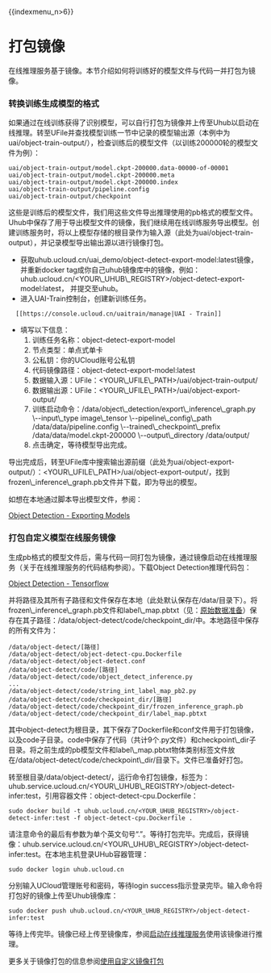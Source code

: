{{indexmenu_n>6}}

# 打包镜像

在线推理服务基于镜像。本节介绍如何将训练好的模型文件与代码一并打包为镜像。

### 转换训练生成模型的格式

如果通过在线训练获得了识别模型，可以自行打包为镜像并上传至Uhub以启动在线推理。转至UFile并查找模型训练一节中记录的模型输出源（本例中为uai/object-train-output/），检查训练后的模型文件（以训练200000轮的模型文件为例）：

    uai/object-train-output/model.ckpt-200000.data-00000-of-00001
    uai/object-train-output/model.ckpt-200000.meta
    uai/object-train-output/model.ckpt-200000.index
    uai/object-train-output/pipeline.config
    uai/object-train-output/checkpoint

这些是训练后的模型文件，我们用这些文件导出推理使用的pb格式的模型文件。Uhub中保存了用于导出模型文件的镜像，我们继续用在线训练服务导出模型。创建训练服务时，将以上模型存储的根目录作为输入源（此处为uai/object-train-output），并记录模型导出输出源以进行镜像打包。

  - 获取uhub.ucloud.cn/uai\_demo/object-detect-export-model:latest镜像，并重新docker
    tag成你自己uhub镜像库中的镜像，例如：uhub.ucloud.cn/\<YOUR\\\_UHUB\\\_REGISTRY\>/object-detect-export-model:latest，
    并提交至uhub。
  - 进入UAI-Train控制台，创建新训练任务。



``` 
  [[https://console.ucloud.cn/uaitrain/manage|UAI - Train]]
```

  - 填写以下信息：
    1.  训练任务名称：object-detect-export-model
    2.  节点类型：单点式单卡
    3.  公私钥：你的UCloud账号公私钥
    4.  代码镜像路径：object-detect-export-model:latest
    5.  数据输入源：UFile：\<YOUR\\\_UFILE\\\_PATH\>/uai/object-train-output/
    6.  数据输出源：UFile：\<YOUR\\\_UFILE\\\_PATH\>/uai/object-export-output/
    7.  训练启动命令：/data/object\\\_detection/export\\\_inference\\\_graph.py
        \\--input\\\_type image\\\_tensor \\--pipeline\\\_config\\\_path
        /data/data/pipeline.config \\--trained\\\_checkpoint\\\_prefix
        /data/data/model.ckpt-200000 \\--output\\\_directory
        /data/output/
    8.  点击确定，等待模型导出完成。

导出完成后，转至UFile库中搜索输出源前缀（此处为uai/object-export-output/）：\<YOUR\\\_UFILE\\\_PATH\>/uai/object-export-output/，找到frozen\\\_inference\\\_graph.pb文件并下载，即为导出的模型。

如想在本地通过脚本导出模型文件，参阅：

[Object Detection - Exporting
Models](https://github.com/tensorflow/models/blob/master/research/object_detection/g3doc/exporting_models.md)

### 打包自定义模型在线服务镜像

生成pb格式的模型文件后，需与代码一同打包为镜像，通过镜像启动在线推理服务（关于在线推理服务的代码结构参阅[](/ai/uai-train/tutorial/tf-mnist/coding)）。下载Object
Detection推理代码包：

[Object Detection -
Tensorflow](https://github.com/ucloud/uai-sdk/tree/master/examples/tensorflow/inference/object-detect)

并将路径及其所有子路径和文件保存在本地（此处默认保存在/data/目录下）。将frozen\\\_inference\\\_graph.pb文件和label\\\_map.pbtxt（见：[原始数据准备](/ai/uai-train/cases/obj-detect-tf/data)）保存在其子路径：/data/object-detect/code/checkpoint\_dir/中。本地路径中保存的所有文件为：

    /data/object-detect/[路径]
    /data/object-detect/object-detect-cpu.Dockerfile
    /data/object-detect/object-detect.conf
    /data/object-detect/code/[路径]
    /data/object-detect/code/object_detect_inference.py
    ...
    /data/object-detect/code/string_int_label_map_pb2.py
    /data/object-detect/code/checkpoint_dir/[路径]
    /data/object-detect/code/checkpoint_dir/frozen_inference_graph.pb
    /data/object-detect/code/checkpoint_dir/label_map.pbtxt

其中object-detect为根目录，其下保存了Dockerfile和conf文件用于打包镜像，以及code子目录。code中保存了代码（共计9个.py文件）和checkpoint\\\_dir子目录。将之前生成的pb模型文件和label\\\_map.pbtxt物体类别标签文件放在/data/object-detect/code/checkpoint\\\_dir/目录下。文件已准备好打包。

转至根目录/data/object-detect/，运行命令打包镜像，标签为：uhub.service.ucloud.cn/\<YOUR\\\_UHUB\\\_REGISTRY\>/object-detect-infer:test，引用容器文件：object-detect-cpu.Dockerfile：

    sudo docker build -t uhub.ucloud.cn/<YOUR_UHUB_REGISTRY>/object-detect-infer:test -f object-detect-cpu.Dockerfile .

请注意命令的最后有参数为单个英文句号“.”。等待打包完毕。完成后，获得镜像：uhub.service.ucloud.cn/\<YOUR\\\_UHUB\\\_REGISTRY\>/object-detect-infer:test。在本地主机登录UHub容器管理：

    sudo docker login uhub.ucloud.cn

分别输入UCloud管理账号和密码，等待login success指示登录完毕。输入命令将打包好的镜像上传至Uhub镜像库：

    sudo docker push uhub.ucloud.cn/<YOUR_UHUB_REGISTRY>/object-detect-infer:test

等待上传完毕。镜像已经上传至镜像库，参阅[启动在线推理服务](/ai/uai-train/case/obj-detect-tf/objinfer)使用该镜像进行推理。

更多关于镜像打包的信息参阅[使用自定义镜像打包](/ai/uai-train/set-up/tf-mnist/self-pack)

